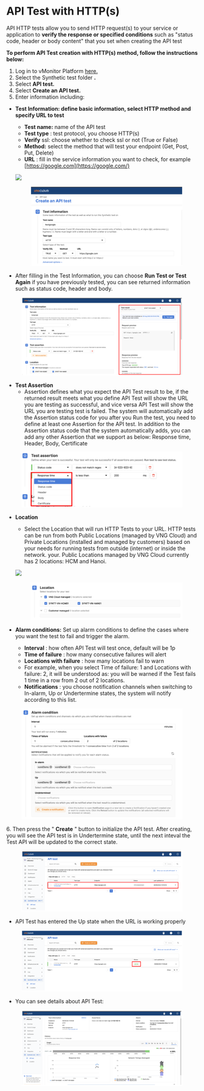 # API Test with HTTP(s)

API HTTP tests allow you to send HTTP request(s) to your service or application to **verify the response or specified conditions** such as "status code, header or body content" that you set when creating the API test

**To perform API Test creation with HTTP(s) method, follow the instructions below:**

1. Log in to vMonitor Platform [here.](https://hcm-3.console.vngcloud.vn/vmonitor)
2. Select the Synthetic test folder **.**
3. Select **API test.**
4. Select **Create an API test.**
5. Enter information including:

*   **Test Information: define basic information, select HTTP method and specify URL to test**

    * **Test name:** name of the API test
    * **Test type** : test protocol, you choose HTTP(s)
    * **Verify** ssl: choose whether to check ssl or not (True or False)
    * **Method:** select the method that will test your endpoint (Get, Post, Put, Delete)
    * **URL** : fill in the service information you want to check, for example [https://google.com](https://google.com/)

    ![](https://docs.vngcloud.vn/\~gitbook/image?url=https%3A%2F%2Fdocs-admin.vngcloud.vn%2Fdownload%2Fattachments%2F59803715%2Fimage2022-8-29\_16-20-38.png%3Fversion%3D1%26modificationDate%3D1686544451000%26api%3Dv2\&width=768\&dpr=4\&quality=100\&sign=c3ead0cc\&sv=1)

    <figure><img src="../../../../.gitbook/assets/image (8) (1) (1) (1) (1).png" alt=""><figcaption></figcaption></figure>
* After filling in the Test Information, you can choose **Run Test or Test Again** if you have previously tested, you can see returned information such as status code, header and body.

<figure><img src="../../../../.gitbook/assets/image (1) (1) (1) (1) (1) (1) (1) (1) (1) (1) (1) (1).png" alt=""><figcaption></figcaption></figure>

* **Test Assertion**
  * Assertion defines what you expect the API Test result to be, if the returned result meets what you define API Test will show the URL you are testing as successful, and vice versa API Test will show the URL you are testing test is failed. The system will automatically add the Assertion status code for you after you Run the test, you need to define at least one Assertion for the API test. In addition to the Assertion status code that the system automatically adds, you can add any other Assertion that we support as below: Response time, Header, Body, Certificate

<figure><img src="../../../../.gitbook/assets/image (2) (1) (1) (1) (1) (1) (1) (1) (1).png" alt=""><figcaption></figcaption></figure>

*   **Location**

    * Select the Location that will run HTTP Tests to your URL. HTTP tests can be run from both Public Locations (managed by VNG Cloud) and Private Locations (installed and managed by customers) based on your needs for running tests from outside (internet) or inside the network. your. Public Locations managed by VNG Cloud currently has 2 locations: HCM and Hanoi.

    ![](https://docs.vngcloud.vn/\~gitbook/image?url=https%3A%2F%2Fdocs-admin.vngcloud.vn%2Fdownload%2Fattachments%2F59803715%2Fimage2022-8-29\_16-42-28.png%3Fversion%3D1%26modificationDate%3D1686544452000%26api%3Dv2\&width=768\&dpr=4\&quality=100\&sign=4b6253a4\&sv=1)

    <figure><img src="../../../../.gitbook/assets/image (3) (1) (1) (1) (1) (1) (1) (1).png" alt=""><figcaption></figcaption></figure>
* **Alarm conditions:** Set up alarm conditions to define the cases where you want the test to fail and trigger the alarm.
  * **Interval** : how often API Test will test once, default will be 1p
  * **Time of failure** : how many consecutive failures will alert
  * **Locations with failure** : how many locations fail to warn
  * For example, when you select Time of failure: 1 and Locations with failure: 2, it will be understood as: you will be warned if the Test fails 1 time in a row from 2 out of 2 locations.
  * **Notifications** : you choose notification channels when switching to In-alarm, Up or Undertermine states, the system will notify according to this list.

<figure><img src="../../../../.gitbook/assets/image (4) (1) (1) (1) (1) (1) (1).png" alt=""><figcaption></figcaption></figure>

6\. Then press the " **Create** " button to initialize the API test. After creating, you will see the API test is in Undertermine state, until the next inteval the Test API will be updated to the correct state.

<figure><img src="../../../../.gitbook/assets/image (5) (1) (1) (1) (1) (1).png" alt=""><figcaption></figcaption></figure>

* API Test has entered the Up state when the URL is working properly

<figure><img src="../../../../.gitbook/assets/image (6) (1) (1) (1) (1) (1).png" alt=""><figcaption></figcaption></figure>

* You can see details about API Test:

<figure><img src="../../../../.gitbook/assets/image (7) (1) (1) (1) (1) (1).png" alt=""><figcaption></figcaption></figure>
